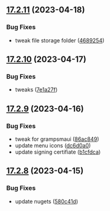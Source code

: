 ## [17.2.11](https://github.com/phandcock/GrampsView/compare/v17.2.10...v17.2.11) (2023-04-18)


### Bug Fixes

* tweak file storage folder ([4689254](https://github.com/phandcock/GrampsView/commit/46892543aa1dc3c132de35369158bb722073ff59))



## [17.2.10](https://github.com/phandcock/GrampsView/compare/v17.2.9...v17.2.10) (2023-04-17)


### Bug Fixes

* tweaks ([7e1a27f](https://github.com/phandcock/GrampsView/commit/7e1a27f3167881a623eb8ebcc225f15adf44178f))



## [17.2.9](https://github.com/phandcock/GrampsView/compare/v17.2.8...v17.2.9) (2023-04-16)


### Bug Fixes

* tweak for grampsmaui ([86ac849](https://github.com/phandcock/GrampsView/commit/86ac849181c68649a154650232ffaaefbe06bfa2))
* update menu icons ([dc6d0a0](https://github.com/phandcock/GrampsView/commit/dc6d0a06b9709a0251a07b6a4ae063a42a68b655))
* update signing certifiate ([b1cfdca](https://github.com/phandcock/GrampsView/commit/b1cfdcab82c36981ab983870b72299a835a3e05a))



## [17.2.8](https://github.com/phandcock/GrampsView/compare/v17.2.7...v17.2.8) (2023-04-15)


### Bug Fixes

* update nugets ([580c41d](https://github.com/phandcock/GrampsView/commit/580c41d429b3bdfe7ef8f65638686c5d3dd36564))



